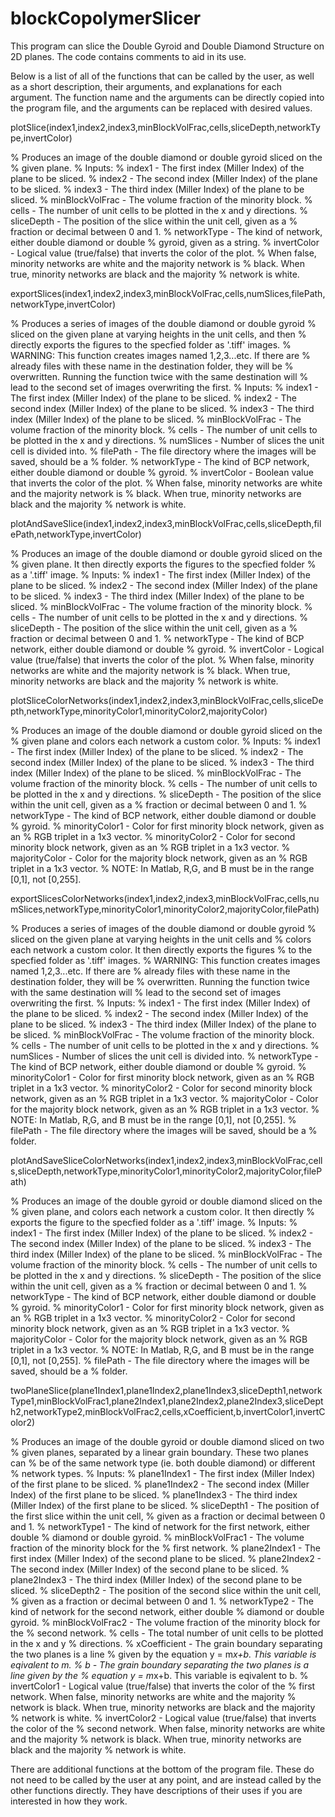# blockCopolymerSlicer
This program can slice the Double Gyroid and Double Diamond Structure on 2D planes. The code contains comments to aid in its use.

Below is a list of all of the functions that can be called by the user, as well as a short description, their arguments, and explanations for each argument.
The function name and the arguments can be directly copied into the program file, and the arguments can be replaced with desired values.



plotSlice(index1,index2,index3,minBlockVolFrac,cells,sliceDepth,networkType,invertColor)

% Produces an image of the double diamond or double gyroid sliced on the
% given plane. 
% Inputs:
% index1 - The first index (Miller Index) of the plane to be sliced.
% index2 - The second index (Miller Index) of the plane to be sliced.
% index3 - The third index (Miller Index) of the plane to be sliced.
% minBlockVolFrac - The volume fraction of the minority block.
% cells - The number of unit cells to be plotted in the x and y directions.
% sliceDepth - The position of the slice within the unit cell, given as a
% fraction or decimal between 0 and 1.
% networkType - The kind of network, either double diamond or double
% gyroid, given as a string.
% invertColor - Logical value (true/false) that inverts the color of the plot. 
% When false, minority networks are white and the majority network is 
% black. When true, minority networks are black and the majority
% network is white.



exportSlices(index1,index2,index3,minBlockVolFrac,cells,numSlices,filePath,networkType,invertColor)

% Produces a series of images of the double diamond or double gyroid 
% sliced on the given plane at varying heights in the unit cells, and then 
% directly exports the figures to the specfied folder as '.tiff' images.
% WARNING: This function creates images named 1,2,3...etc. If there are
% already files with these name in the destination folder, they will be
% overwritten. Running the function twice with the same destination will
% lead to the second set of images overwriting the first.
% Inputs:
% index1 - The first index (Miller Index) of the plane to be sliced.
% index2 - The second index (Miller Index) of the plane to be sliced.
% index3 - The third index (Miller Index) of the plane to be sliced.
% minBlockVolFrac - The volume fraction of the minority block.
% cells - The number of unit cells to be plotted in the x and y directions.
% numSlices - Number of slices the unit cell is divided into.
% filePath - The file directory where the images will be saved, should be a
% folder.
% networkType - The kind of BCP network, either double diamond or double
% gyroid.
% invertColor - Boolean value that inverts the color of the plot. 
% When false, minority networks are white and the majority network is 
% black. When true, minority networks are black and the majority
% network is white.



plotAndSaveSlice(index1,index2,index3,minBlockVolFrac,cells,sliceDepth,filePath,networkType,invertColor)

% Produces an image of the double diamond or double gyroid sliced on the 
% given plane. It then directly exports the figures to the specfied folder 
% as a '.tiff' image. 
% Inputs:
% index1 - The first index (Miller Index) of the plane to be sliced.
% index2 - The second index (Miller Index) of the plane to be sliced.
% index3 - The third index (Miller Index) of the plane to be sliced.
% minBlockVolFrac - The volume fraction of the minority block.
% cells - The number of unit cells to be plotted in the x and y directions.
% sliceDepth - The position of the slice within the unit cell, given as a
% fraction or decimal between 0 and 1.
% networkType - The kind of BCP network, either double diamond or double
% gyroid.
% invertColor - Logical value (true/false) that inverts the color of the plot. 
% When false, minority networks are white and the majority network is 
% black. When true, minority networks are black and the majority
% network is white.



plotSliceColorNetworks(index1,index2,index3,minBlockVolFrac,cells,sliceDepth,networkType,minorityColor1,minorityColor2,majorityColor)

% Produces an image of the double diamond or double gyroid sliced on the 
% given plane and colors each network a custom color.
% Inputs:
% index1 - The first index (Miller Index) of the plane to be sliced.
% index2 - The second index (Miller Index) of the plane to be sliced.
% index3 - The third index (Miller Index) of the plane to be sliced.
% minBlockVolFrac - The volume fraction of the minority block.
% cells - The number of unit cells to be plotted in the x and y directions.
% sliceDepth - The position of the slice within the unit cell, given as a
% fraction or decimal between 0 and 1.
% networkType - The kind of BCP network, either double diamond or double
% gyroid.
% minorityColor1 - Color for first minority block network, given as an 
% RGB triplet in a 1x3 vector.
% minorityColor2 - Color for second minority block network, given as an 
% RGB triplet in a 1x3 vector.
% majorityColor - Color for the majority block network, given as an 
% RGB triplet in a 1x3 vector.
% NOTE: In Matlab, R,G, and B must be in the range [0,1], not [0,255]. 



exportSlicesColorNetworks(index1,index2,index3,minBlockVolFrac,cells,numSlices,networkType,minorityColor1,minorityColor2,majorityColor,filePath)

% Produces a series of images of the double diamond or double gyroid
% sliced on the given plane at varying heights in the unit cells and 
% colors each network a custom color. It then directly exports the figures
% to the specfied folder as '.tiff' images.
% WARNING: This function creates images named 1,2,3...etc. If there are
% already files with these name in the destination folder, they will be
% overwritten. Running the function twice with the same destination will
% lead to the second set of images overwriting the first.
% Inputs:
% index1 - The first index (Miller Index) of the plane to be sliced.
% index2 - The second index (Miller Index) of the plane to be sliced.
% index3 - The third index (Miller Index) of the plane to be sliced.
% minBlockVolFrac - The volume fraction of the minority block.
% cells - The number of unit cells to be plotted in the x and y directions.
% numSlices - Number of slices the unit cell is divided into.
% networkType - The kind of BCP network, either double diamond or double
% gyroid.
% minorityColor1 - Color for first minority block network, given as an 
% RGB triplet in a 1x3 vector.
% minorityColor2 - Color for second minority block network, given as an 
% RGB triplet in a 1x3 vector.
% majorityColor - Color for the majority block network, given as an 
% RGB triplet in a 1x3 vector.
% NOTE: In Matlab, R,G, and B must be in the range [0,1], not [0,255]. 
% filePath - The file directory where the images will be saved, should be a
% folder.



plotAndSaveSliceColorNetworks(index1,index2,index3,minBlockVolFrac,cells,sliceDepth,networkType,minorityColor1,minorityColor2,majorityColor,filePath)

% Produces an image of the double gyroid or double diamond sliced on the 
% given plane, and colors each network a custom color. It then directly 
% exports the figure to the specfied folder as a '.tiff' image.
% Inputs:
% index1 - The first index (Miller Index) of the plane to be sliced.
% index2 - The second index (Miller Index) of the plane to be sliced.
% index3 - The third index (Miller Index) of the plane to be sliced.
% minBlockVolFrac - The volume fraction of the minority block.
% cells - The number of unit cells to be plotted in the x and y directions.
% sliceDepth - The position of the slice within the unit cell, given as a
% fraction or decimal between 0 and 1.
% networkType - The kind of BCP network, either double diamond or double
% gyroid.
% minorityColor1 - Color for first minority block network, given as an 
% RGB triplet in a 1x3 vector.
% minorityColor2 - Color for second minority block network, given as an 
% RGB triplet in a 1x3 vector.
% majorityColor - Color for the majority block network, given as an 
% RGB triplet in a 1x3 vector.
% NOTE: In Matlab, R,G, and B must be in the range [0,1], not [0,255]. 
% filePath - The file directory where the images will be saved, should be a
% folder.



twoPlaneSlice(plane1Index1,plane1Index2,plane1Index3,sliceDepth1,networkType1,minBlockVolFrac1,plane2Index1,plane2Index2,plane2Index3,sliceDepth2,networkType2,minBlockVolFrac2,cells,xCoefficient,b,invertColor1,invertColor2)

% Produces an image of the double gyroid or double diamond sliced on two
% given planes, separated by a linear grain boundary. These two planes can
% be of the same network type (ie. both double diamond) or different 
% network types.
% Inputs:
% plane1Index1 - The first index (Miller Index) of the first plane to be sliced.
% plane1Index2 - The second index (Miller Index) of the first plane to be sliced.
% plane1Index3 - The third index (Miller Index) of the first plane to be sliced.
% sliceDepth1 - The position of the first slice within the unit cell, 
% given as a fraction or decimal between 0 and 1.
% networkType1 - The kind of network for the first network, either double 
% diamond or double gyroid.
% minBlockVolFrac1 - The volume fraction of the minority block for the 
% first network.
% plane2Index1 - The first index (Miller Index) of the second plane to be sliced.
% plane2Index2 - The second index (Miller Index) of the second plane to be sliced.
% plane2Index3 - The third index (Miller Index) of the second plane to be sliced.
% sliceDepth2 - The position of the second slice within the unit cell, 
% given as a fraction or decimal between 0 and 1.
% networkType2 - The kind of network for the second network, either double 
% diamond or double gyroid.
% minBlockVolFrac2 - The volume fraction of the minority block for the 
% second network.
% cells - The total number of unit cells to be plotted in the x and y 
% directions.
% xCoefficient - The grain boundary separating the two planes is a line
% given by the equation y = m*x+b. This variable is eqivalent to m.
% b - The grain boundary separating the two planes is a line given by the 
% equation y = m*x+b. This variable is eqivalent to b.
% invertColor1 - Logical value (true/false) that inverts the color of the 
% first network. When false, minority networks are white and the majority 
% network is black. When true, minority networks are black and the majority
% network is white.
% invertColor2 - Logical value (true/false) that inverts the color of the 
% second network. When false, minority networks are white and the majority 
% network is black. When true, minority networks are black and the majority
% network is white.



There are additional functions at the bottom of the program file. These do not need to be called
by the user at any point, and are instead called by the other functions directly. They have descriptions
of their uses if you are interested in how they work.
